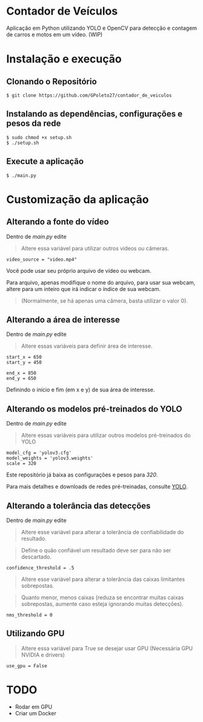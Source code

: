# Contador de Veículos
Aplicação em Python utilizando YOLO e OpenCV para detecção e contagem de carros e motos em um vídeo. (WIP)

# Instalação e execução

## Clonando o Repositório
    $ git clone https://github.com/GPoleto27/contador_de_veiculos

## Instalando as dependências, configurações e pesos da rede
    $ sudo chmod +x setup.sh
    $ ./setup.sh

## Execute a aplicação
    $ ./main.py

# Customização da aplicação

## Alterando a fonte do vídeo
Dentro de _main.py_ edite
> Altere essa variável para utilizar outros videos ou câmeras.

    video_source = "video.mp4"
Você pode usar seu próprio arquivo de vídeo ou webcam.

Para arquivo, apenas modifique o nome do arquivo, para usar sua webcam, altere para um inteiro que irá indicar o índice de sua webcam.
> (Normalmente, se há apenas uma câmera, basta utilizar o valor 0).

## Alterando a área de interesse
Dentro de _main.py_ edite
> Altere essas variáveis para definir área de interesse.

    start_x = 650
    start_y = 450

    end_x = 850
    end_y = 650
Definindo o início e fim (em x e y) de sua área de interesse.

## Alterando os modelos pré-treinados do YOLO
Dentro de _main.py_ edite
> Altere essas variáveis para utilizar outros modelos pré-treinados do YOLO

    model_cfg = 'yolov3.cfg'
    model_weights = 'yolov3.weights'
    scale = 320

Este repositório já baixa as configurações e pesos para _320_.

Para mais detalhes e downloads de redes pré-treinadas, consulte [YOLO](https://pjreddie.com/darknet/yolo/).

## Alterando a tolerância das detecções
Dentro de _main.py_ edite

> Altere esse variável para alterar a tolerância de confiabilidade do resultado.

> Define o quão confiável um resultado deve ser para não ser descartado.

    confidence_threshold = .5

> Altere esse variável para alterar a tolerância das caixas limitantes sobrepostas.

> Quanto menor, menos caixas (reduza se encontrar muitas caixas sobrepostas, aumente caso esteja ignorando muitas detecções).

    nms_threshold = 0

## Utilizando GPU

> Altere essa variável para True se desejar usar GPU (Necessária GPU NVIDIA e drivers)

    use_gpu = False


# TODO
- Rodar em GPU
- Criar um Docker